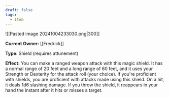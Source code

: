 ```yaml
---
draft: false
tags:
  - Item
---
```

![[Pasted image 20241004233030.png|300]]

**Current Owner:** [[Fredrick]]

**Type**: Shield (requires attunement)

**Effect:** You can make a ranged weapon attack with this magic shield. It has a normal range of 20 feet and a long range of 60 feet, and it uses your Strength or Dexterity for the attack roll (your choice). If you're proficient with shields, you are proficient with attacks made using this shield. On a hit, it deals 1d6 slashing damage. If you throw the shield, it reappears in your hand the instant after it hits or misses a target.
